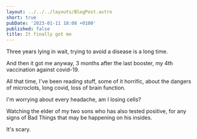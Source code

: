 ```yaml
---
layout: ../../../layouts/BlogPost.astro
short: true
pubDate: '2023-01-11 18:08 +0100'
published: false
title: It finally got me
---
```

Three years lying in wait, trying to avoid a disease is a long time.

And then it got me anyway, 3 months after the last booster, my 4th vaccination against covid-19.

All that time, I've been reading stuff, some of it horrific, about the dangers of microclots, long covid, loss of brain function.

I'm worrying about every headache, am I losing cells?

Watching the elder of my two sons who has also tested positive, for any signs of Bad Things that may be happening on his insides.

It's scary.